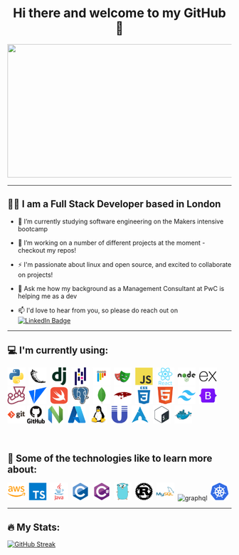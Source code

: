 <h1 style="text-align: center;">Hi there and welcome to my GitHub 👋</h1>
<div id="header" align="center">
  <img src="https://media.giphy.com/media/v1.Y2lkPTc5MGI3NjExZmdoOGNoZngxaTdvYm4xYWY1NTBnN2ltOHptNm5uaDJyaGJyOG51NiZlcD12MV9pbnRlcm5hbF9naWZfYnlfaWQmY3Q9Zw/qgQUggAC3Pfv687qPC/giphy.gif" width="600" height="300"/>
</div>

---

## 👨‍💻 I am a Full Stack Developer based in London

- 🌱 I’m currently studying software engineering on the Makers intensive bootcamp
  
- 🔭 I’m working on a number of different projects at the moment - checkout my repos!
  
- ⚡ I'm passionate about linux and open source, and excited to collaborate on projects!
  
- 💬 Ask me how my background as a Management Consultant at PwC is helping me as a dev
  
- 📫 I'd love to hear from you, so please do reach out on <a href="https://www.linkedin.com/in/jonny-brownrigg-56493575/">
  <img src="https://img.shields.io/badge/LinkedIn-blue?style=for-the-badge&logo=linkedin&logoColor=white" alt="LinkedIn Badge"/>
  </a>

---
## 💻 I'm currently using:

<div>
  <img src="https://github.com/devicons/devicon/blob/master/icons/python/python-original.svg" title="Python" alt="Python" width="40" height="40"/>&nbsp;
  <img src="https://github.com/devicons/devicon/blob/master/icons/flask/flask-original.svg" title="Flask" alt="Flask" width="40" height="40"/>&nbsp;
  <img src="https://github.com/devicons/devicon/blob/master/icons/django/django-plain.svg" title="Django" alt="Django" width="40" height="40"/>&nbsp;
  <img src="https://github.com/devicons/devicon/blob/master/icons/pandas/pandas-original.svg" title="pandas" alt="pandas" width="40" height="40"/>&nbsp;
      <img src="https://github.com/devicons/devicon/blob/master/icons/pytest/pytest-original.svg" title="pytest" alt="pytest" width="40" height="40"/>&nbsp;
      <img src="https://github.com/devicons/devicon/blob/master/icons/playwright/playwright-original.svg" title="playwright" alt="playwright" width="40" height="40"/>&nbsp;
    <img src="https://github.com/devicons/devicon/blob/master/icons/javascript/javascript-original.svg" title="JavaScript" alt="JavaScript" width="40" height="40"/>&nbsp;
    <img src="https://github.com/devicons/devicon/blob/master/icons/react/react-original-wordmark.svg" title="React" alt="React" width="40" height="40"/>&nbsp;
    <img src="https://github.com/devicons/devicon/blob/master/icons/nodejs/nodejs-original-wordmark.svg" title="NodeJS" alt="NodeJS" width="40" height="40"/>&nbsp;
  <img src="https://github.com/devicons/devicon/blob/master/icons/express/express-original.svg" title="Express" alt="Express" width="40" height="40"/>&nbsp;
  <img src="https://github.com/devicons/devicon/blob/master/icons/jest/jest-original.svg" title="jest" alt="Jest" width="40" height="40"/>&nbsp;
  <img src="https://github.com/devicons/devicon/blob/master/icons/vite/vite-original.svg" title="vite" alt="vite" width="40" height="40"/>&nbsp;
  <img src="https://github.com/devicons/devicon/blob/master/icons/swift/swift-original.svg" title="Swift" alt="Swift" width="40" height="40"/>&nbsp;
  <img src="https://github.com/devicons/devicon/blob/master/icons/postgresql/postgresql-original.svg" title="postresql" alt="" width="40" height="40"/>&nbsp;
  <img src="https://github.com/devicons/devicon/blob/master/icons/mongodb/mongodb-original.svg" title="mongodb" alt="mongodb" width="40" height="40"/>&nbsp;
  <img src="https://github.com/devicons/devicon/blob/master/icons/mongoose/mongoose-original.svg" title="mongoose" alt="mongoose" width="40" height="40"/>&nbsp;
    <img src="https://github.com/devicons/devicon/blob/master/icons/css3/css3-plain-wordmark.svg"  title="CSS3" alt="CSS" width="40" height="40"/>&nbsp;
  <img src="https://github.com/devicons/devicon/blob/master/icons/html5/html5-original.svg" title="HTML5" alt="HTML" width="40" height="40"/>&nbsp;
    <img src="https://github.com/devicons/devicon/blob/master/icons/tailwindcss/tailwindcss-original.svg" title="tailwind" alt="tailwind" width="40" height="40"/>&nbsp;
  <img src="https://github.com/devicons/devicon/blob/master/icons/bootstrap/bootstrap-original.svg" title="bootstrap" alt="bootstrap" width="40" height="40"/>&nbsp;
  <img src="https://github.com/devicons/devicon/blob/master/icons/git/git-original-wordmark.svg" title="Git" **alt="Git" width="40" height="40"/>
      <img src="https://github.com/devicons/devicon/blob/master/icons/github/github-original-wordmark.svg" title="GitHub" **alt="Git" width="40" height="40"/>
    <img src="https://github.com/devicons/devicon/blob/master/icons/neovim/neovim-original.svg" title="neovim" alt="neovim" width="40" height="40"/>&nbsp;
      <img src="https://github.com/devicons/devicon/blob/master/icons/azure/azure-original.svg" title="azure" alt="azure" width="40" height="40"/>&nbsp;
  <img src="https://github.com/devicons/devicon/blob/master/icons/linux/linux-original.svg" title="linux" alt="linux" width="40" height="40"/>&nbsp;
    <img src="https://github.com/devicons/devicon/blob/master/icons/unix/unix-original.svg" title="unix" alt="unix" width="40" height="40"/>&nbsp;
    <img src="https://github.com/devicons/devicon/blob/master/icons/archlinux/archlinux-original.svg" title="arch" alt="arch" width="40" height="40"/>&nbsp;
    <img src="https://github.com/devicons/devicon/blob/master/icons/bash/bash-original.svg" title="bash" alt="bash" width="40" height="40"/>&nbsp;
      <img src="https://github.com/devicons/devicon/blob/master/icons/docker/docker-original.svg" title="docker" alt="docker" width="40" height="40"/>&nbsp;

</div>
<br></br>

## 🥅 Some of the technologies like to learn more about:
<div>
    <img src="https://github.com/devicons/devicon/blob/master/icons/amazonwebservices/amazonwebservices-plain-wordmark.svg" title="AWS" alt="AWS" width="40" height="40"/>&nbsp;
      <img src="https://github.com/devicons/devicon/blob/master/icons/typescript/typescript-original.svg" title="typescript" alt="typescript" width="40" height="40"/>&nbsp;
  <img src="https://github.com/devicons/devicon/blob/master/icons/java/java-original-wordmark.svg" title="Java" alt="Java" width="40" height="40"/>&nbsp;
    <img src="https://github.com/devicons/devicon/blob/master/icons/c/c-original.svg" title="c" alt="c" width="40" height="40"/>&nbsp;
      <img src="https://github.com/devicons/devicon/blob/master/icons/csharp/csharp-original.svg" title="c" alt="c" width="40" height="40"/>&nbsp;
    <img src="https://github.com/devicons/devicon/blob/master/icons/go/go-original.svg" title="go" alt="go" width="40" height="40"/>&nbsp;
  <img src="https://github.com/devicons/devicon/blob/master/icons/rust/rust-original.svg" title="rust" alt="rust" width="40" height="40"/>&nbsp;
  <img src="https://github.com/devicons/devicon/blob/master/icons/mysql/mysql-original-wordmark.svg" title="MySQL"  alt="MySQL" width="40" height="40"/>&nbsp;
      <img src="https://github.com/devicons/devicon/blob/master/icons/graphql/graphql.svg" title="graphql" alt="graphql" width="40" height="40"/>&nbsp;
          <img src="https://github.com/devicons/devicon/blob/master/icons/kubernetes/kubernetes-original.svg" title="kubernetes" alt="kubernetes" width="40" height="40"/>&nbsp;

</div>

---

## 🔥 My Stats:
[![GitHub Streak](http://github-readme-streak-stats.herokuapp.com?user=JonnySB&theme=dark&hide_border=true)](https://git.io/streak-stats)
